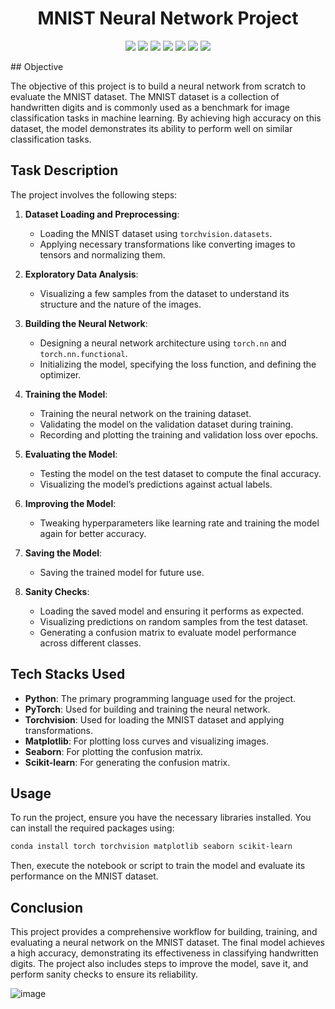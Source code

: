 <h1 align="center">MNIST Neural Network Project</h1>

<p align="center">
<img src="https://img.shields.io/badge/PyTorch-EE4C2C?style=for-the-badge&logo=pytorch&logoColor=white" />
<img src="https://img.shields.io/badge/CNN-FF6F61?style=for-the-badge&logo=cnn&logoColor=white" />
<img src="https://img.shields.io/badge/ML-0076A8?style=for-the-badge&logo=ml&logoColor=white" />
<img src="https://img.shields.io/badge/Computer%20Vision-FFCE00?style=for-the-badge&logo=computervision&logoColor=black" />
<img src="https://img.shields.io/badge/Seaborn-4C72B0?style=for-the-badge&logo=seaborn&logoColor=white" />
<img src="https://img.shields.io/badge/numpy-013243?style=for-the-badge&logo=numpy&logoColor=white" />
<img src="https://img.shields.io/badge/Plotly-3F4F75?style=for-the-badge&logo=plotly&logoColor=white" />
</p>
## Objective

The objective of this project is to build a neural network from scratch to evaluate the MNIST dataset. The MNIST dataset is a collection of handwritten digits and is commonly used as a benchmark for image classification tasks in machine learning. By achieving high accuracy on this dataset, the model demonstrates its ability to perform well on similar classification tasks.

## Task Description

The project involves the following steps:

1. **Dataset Loading and Preprocessing**:
   - Loading the MNIST dataset using `torchvision.datasets`.
   - Applying necessary transformations like converting images to tensors and normalizing them.

2. **Exploratory Data Analysis**:
   - Visualizing a few samples from the dataset to understand its structure and the nature of the images.

3. **Building the Neural Network**:
   - Designing a neural network architecture using `torch.nn` and `torch.nn.functional`.
   - Initializing the model, specifying the loss function, and defining the optimizer.

4. **Training the Model**:
   - Training the neural network on the training dataset.
   - Validating the model on the validation dataset during training.
   - Recording and plotting the training and validation loss over epochs.

5. **Evaluating the Model**:
   - Testing the model on the test dataset to compute the final accuracy.
   - Visualizing the model’s predictions against actual labels.

6. **Improving the Model**:
   - Tweaking hyperparameters like learning rate and training the model again for better accuracy.

7. **Saving the Model**:
   - Saving the trained model for future use.

8. **Sanity Checks**:
   - Loading the saved model and ensuring it performs as expected.
   - Visualizing predictions on random samples from the test dataset.
   - Generating a confusion matrix to evaluate model performance across different classes.

## Tech Stacks Used

- **Python**: The primary programming language used for the project.
- **PyTorch**: Used for building and training the neural network.
- **Torchvision**: Used for loading the MNIST dataset and applying transformations.
- **Matplotlib**: For plotting loss curves and visualizing images.
- **Seaborn**: For plotting the confusion matrix.
- **Scikit-learn**: For generating the confusion matrix.

## Usage

To run the project, ensure you have the necessary libraries installed. You can install the required packages using:

```bash
conda install torch torchvision matplotlib seaborn scikit-learn
```

Then, execute the notebook or script to train the model and evaluate its performance on the MNIST dataset.

## Conclusion

This project provides a comprehensive workflow for building, training, and evaluating a neural network on the MNIST dataset. The final model achieves a high accuracy, demonstrating its effectiveness in classifying handwritten digits. The project also includes steps to improve the model, save it, and perform sanity checks to ensure its reliability.

![image](https://github.com/shakil1819/PyTorch-CNN-MNIST-Dataset-Digit-Classifer/assets/58840439/0b6b7924-1a33-4eef-ab15-54bcbc3ba9c2)
